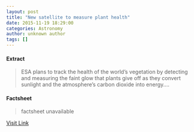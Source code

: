 ```yaml
---
layout: post
title: "New satellite to measure plant health"
date: 2015-11-19 18:29:00
categories: Astronomy
author: unknown author
tags: []
---
```



#### Extract
>ESA plans to track the health of the world’s vegetation by detecting and measuring the faint glow that plants give off as they convert sunlight and the atmosphere’s carbon dioxide into energy....

#### Factsheet
>factsheet unavailable

[Visit Link](http://www.esa.int/Our_Activities/Observing_the_Earth/New_satellite_to_measure_plant_health)


